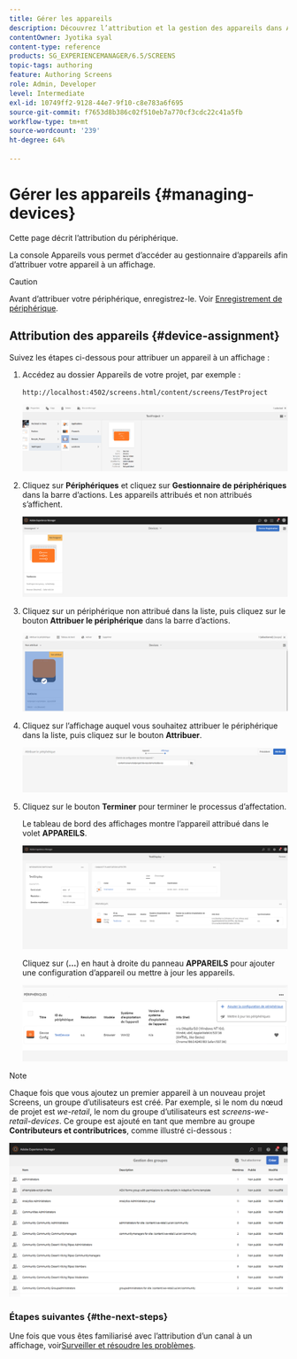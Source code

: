 ```yaml
---
title: Gérer les appareils
description: Découvrez l’attribution et la gestion des appareils dans AEM Screens.
contentOwner: Jyotika syal
content-type: reference
products: SG_EXPERIENCEMANAGER/6.5/SCREENS
topic-tags: authoring
feature: Authoring Screens
role: Admin, Developer
level: Intermediate
exl-id: 10749ff2-9128-44e7-9f10-c8e783a6f695
source-git-commit: f7653d8b386c02f510eb7a770cf3cdc22c41a5fb
workflow-type: tm+mt
source-wordcount: '239'
ht-degree: 64%

---
```


# Gérer les appareils {#managing-devices}

Cette page décrit l’attribution du périphérique.

La console Appareils vous permet d’accéder au gestionnaire d’appareils afin d’attribuer votre appareil à un affichage.

>[!CAUTION]
>
>Avant d’attribuer votre périphérique, enregistrez-le. Voir [Enregistrement de périphérique](device-registration.md).

## Attribution des appareils {#device-assignment}

Suivez les étapes ci-dessous pour attribuer un appareil à un affichage :

1. Accédez au dossier Appareils de votre projet, par exemple :

   `http://localhost:4502/screens.html/content/screens/TestProject`

   ![chlimage_1-32](assets/chlimage_1-32.png)

1. Cliquez sur **Périphériques** et cliquez sur **Gestionnaire de périphériques** dans la barre d’actions. Les appareils attribués et non attribués s’affichent.

   ![chlimage_1-33](assets/chlimage_1-33.png)

1. Cliquez sur un périphérique non attribué dans la liste, puis cliquez sur le bouton **Attribuer le périphérique** dans la barre d’actions.

   ![chlimage_1-34](assets/chlimage_1-34.png)

1. Cliquez sur l’affichage auquel vous souhaitez attribuer le périphérique dans la liste, puis cliquez sur le bouton **Attribuer**.

   ![chlimage_1-35](assets/chlimage_1-35.png)

1. Cliquez sur le bouton **Terminer** pour terminer le processus d’affectation.


   Le tableau de bord des affichages montre l’appareil attribué dans le volet **APPAREILS**.

   ![chlimage_1-37](assets/chlimage_1-37.png)

   Cliquez sur (**...**) en haut à droite du panneau **APPAREILS** pour ajouter une configuration d’appareil ou mettre à jour les appareils.

   ![chlimage_1-38](assets/chlimage_1-38.png)

>[!NOTE]
>
>Chaque fois que vous ajoutez un premier appareil à un nouveau projet Screens, un groupe d’utilisateurs est créé.
>Par exemple, si le nom du nœud de projet est *we-retail*, le nom du groupe d’utilisateurs est *screens-we-retail-devices*.
>Ce groupe est ajouté en tant que membre au groupe **Contributeurs et contributrices**, comme illustré ci-dessous :

![chlimage_1-39](assets/chlimage_1-39.png)

### Étapes suivantes {#the-next-steps}

Une fois que vous êtes familiarisé avec l’attribution d’un canal à un affichage, voir[Surveiller et résoudre les problèmes](monitoring-screens.md).
